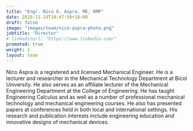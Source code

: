 ```yaml
---
title: "Engr. Nico O. Aspra, ME, RMP"
date: 2018-11-19T10:47:58+10:00
draft: false
image: "images/team/nico-aspra-photo.png"
jobtitle: "Director"
# linkedinurl: "https://www.linkedin.com/"
promoted: true
weight: 1
layout: team
---
```


Nico Aspra is a registered and licensed Mechanical Engineer. He is a lecturer and researcher in the Mechanical Technology Department at Bicol University. He also serves as an affiliate lecturer of the Mechanical Engineering Department at the College of Engineering. He has taught Engineering Calculus and as well as a number of professional mechanical technology and mechanical engineering courses. He also has presented papers at conferences held in both local and international settings. His research and publication interests include engineering education and innovative designs of mechanical devices.
